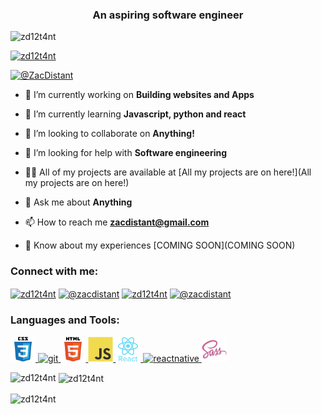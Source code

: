


<h3 align="center">An aspiring software engineer</h3>

<p align="left"> <img src="https://komarev.com/ghpvc/?username=zd12t4nt&label=Profile%20views&color=0e75b6&style=flat" alt="zd12t4nt" /> </p>

<p align="left"> <a href="https://github.com/ryo-ma/github-profile-trophy"><img src="https://github-profile-trophy.vercel.app/?username=zd12t4nt" alt="zd12t4nt" /></a> </p>

<p align="left"> <a href="https://twitter.com/@zacdistant" target="blank"><img src="https://img.shields.io/twitter/follow/@ZacDistant?logo=twitter&style=for-the-badge" alt="@ZacDistant" /></a> </p>

- 🔭 I’m currently working on **Building websites and Apps**

- 🌱 I’m currently learning **Javascript, python and react**

- 👯 I’m looking to collaborate on **Anything!**

- 🤝 I’m looking for help with **Software engineering**

- 👨‍💻 All of my projects are available at [All my projects are on here!](All my projects are on here!)

- 💬 Ask me about **Anything**

- 📫 How to reach me **zacdistant@gmail.com**

- 📄 Know about my experiences [COMING SOON](COMING SOON)

<h3 align="left">Connect with me:</h3>
<p align="left">
<a href="https://codepen.io/zd12t4nt" target="blank"><img align="center" src="https://raw.githubusercontent.com/rahuldkjain/github-profile-readme-generator/master/src/images/icons/Social/codepen.svg" alt="zd12t4nt" height="30" width="40" /></a>
<a href="https://twitter.com/@zacdistant" target="blank"><img align="center" src="https://raw.githubusercontent.com/rahuldkjain/github-profile-readme-generator/master/src/images/icons/Social/twitter.svg" alt="@zacdistant" height="30" width="40" /></a>
<a href="https://stackoverflow.com/users/zd12t4nt" target="blank"><img align="center" src="https://raw.githubusercontent.com/rahuldkjain/github-profile-readme-generator/master/src/images/icons/Social/stack-overflow.svg" alt="zd12t4nt" height="30" width="40" /></a>
<a href="https://instagram.com/@zacdistant" target="blank"><img align="center" src="https://raw.githubusercontent.com/rahuldkjain/github-profile-readme-generator/master/src/images/icons/Social/instagram.svg" alt="@zacdistant" height="30" width="40" /></a>
</p>

<h3 align="left">Languages and Tools:</h3>
<p align="left"> <a href="https://www.w3schools.com/css/" target="_blank" rel="noreferrer"> <img src="https://raw.githubusercontent.com/devicons/devicon/master/icons/css3/css3-original-wordmark.svg" alt="css3" width="40" height="40"/> </a> <a href="https://git-scm.com/" target="_blank" rel="noreferrer"> <img src="https://www.vectorlogo.zone/logos/git-scm/git-scm-icon.svg" alt="git" width="40" height="40"/> </a> <a href="https://www.w3.org/html/" target="_blank" rel="noreferrer"> <img src="https://raw.githubusercontent.com/devicons/devicon/master/icons/html5/html5-original-wordmark.svg" alt="html5" width="40" height="40"/> </a> <a href="https://developer.mozilla.org/en-US/docs/Web/JavaScript" target="_blank" rel="noreferrer"> <img src="https://raw.githubusercontent.com/devicons/devicon/master/icons/javascript/javascript-original.svg" alt="javascript" width="40" height="40"/> </a> <a href="https://www.python.org" target="_blank" rel="noreferrer"><img src="https://raw.githubusercontent.com/devicons/devicon/master/icons/react/react-original-wordmark.svg" alt="react" width="40" height="40"/> </a> <a href="https://reactnative.dev/" target="_blank" rel="noreferrer"> <img src="https://reactnative.dev/img/header_logo.svg" alt="reactnative" width="40" height="40"/> </a> <a href="https://sass-lang.com" target="_blank" rel="noreferrer"> <img src="https://raw.githubusercontent.com/devicons/devicon/master/icons/sass/sass-original.svg" alt="sass" width="40" height="40"/> </a> </p>

<p><img align="left" src="https://github-readme-stats.vercel.app/api/top-langs?username=zd12t4nt&show_icons=true&locale=en&layout=compact" alt="zd12t4nt" /></p>

<p>&nbsp;<img align="center" src="https://github-readme-stats.vercel.app/api?username=zd12t4nt&show_icons=true&locale=en" alt="zd12t4nt" /></p>

<p><img align="center" src="https://github-readme-streak-stats.herokuapp.com/?user=zd12t4nt&" alt="zd12t4nt" /></p>
